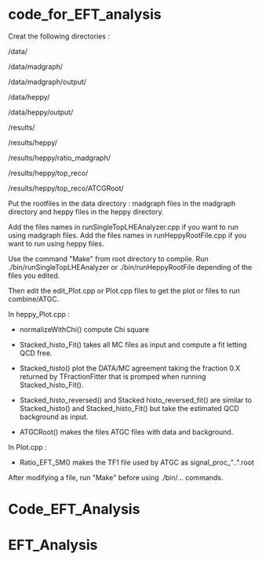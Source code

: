 # code_for_EFT_analysis

Creat the following directories :

/data/

/data/madgraph/

/data/madgraph/output/

/data/heppy/

/data/heppy/output/

/results/

/results/heppy/

/results/heppy/ratio_madgraph/

/results/heppy/top_reco/

/results/heppy/top_reco/ATCGRoot/

Put the rootfiles in the data directory : madgraph files in the madgraph directory and heppy files in the heppy directory.

Add the files names in runSingleTopLHEAnalyzer.cpp if you want to run using madgraph files.
Add the files names in runHeppyRootFile.cpp if you want to run using heppy files.

Use the command "Make" from root directory to compile.
Run ./bin/runSingleTopLHEAnalyzer or ./bin/runHeppyRootFile depending of the files you edited.

Then edit the edit_Plot.cpp or Plot.cpp files to get the plot or files to run combine/ATGC.

In heppy_Plot.cpp :

  - normalizeWithChi() compute Chi square
  - Stacked_histo_Fit() takes all MC files as input and compute a fit letting QCD free.
  - Stacked_histo() plot the DATA/MC agreement taking the fraction 0.X returned by TFractionFitter that is promped when running Stacked_histo_Fit().
  
  - Stacked_histo_reversed() and Stacked histo_reversed_fit() are similar to Stacked_histo() and Stacked_histo_Fit() but take the estimated QCD background as input.
  - ATGCRoot() makes the files ATGC files with data and background.
  
  
In Plot.cpp :

  - Ratio_EFT_SM() makes the TF1 file used by ATGC as signal_proc_"..".root
  
  
 After modifying a file, run "Make" before using ./bin/... commands.






# Code_EFT_Analysis
# EFT_Analysis
